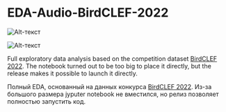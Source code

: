 # EDA-Audio-BirdCLEF-2022

![Alt-текст](https://i.postimg.cc/J7JTB3yD/2023-02-02-04-02-04.png)

![Alt-текст](https://i.postimg.cc/157Nm29p/2023-02-02-04-03-04.png)


Full exploratory data analysis based on the competition dataset [BirdCLEF 2022](https://www.kaggle.com/competitions/birdclef-2022).
The notebook turned out to be too big to place it directly, but the release makes it possible to launch it directly.

Полный EDA, основанный на данных конкурса [BirdCLEF 2022](https://www.kaggle.com/competitions/birdclef-2022).
Из-за большого размера jyputer notebook не вместился, но релиз позволяет полностью запустить код.


